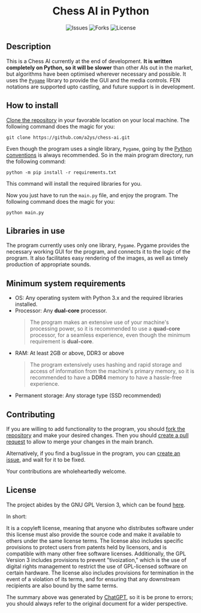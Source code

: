 <div align="center">

# Chess AI in Python

![Issues](https://img.shields.io/github/issues/a2ys/chess-ai?style=for-the-badge) ![Forks](https://img.shields.io/github/forks/a2ys/chess-ai?style=for-the-badge) ![License](https://img.shields.io/github/license/a2ys/chess-ai?style=for-the-badge)

</div>

## Description

This is a Chess AI currently at the end of development. **It is written completely on Python, so it will be slower** than other AIs out in the market, but algorithms have been optimised wherever necessary and possible. It uses the [`Pygame`](pygame.org) library to provide the GUI and the media controls. FEN notations are supported upto castling, and future support is in development.

## How to install

[Clone the repository](https://github.com/git-guides/git-clone) in your favorable location on your local machine. The following command does the magic for you:

```
git clone https://github.com/a2ys/chess-ai.git
```

Even though the program uses a single library, `Pygame`, going by the [Python conventions](https://docs.python.org/3/tutorial/venv.html#:~:text=A%20common%20convention%20is%20to%20put%20this%20list%20in%20a%20requirements.txt%20file) is always recommended. So in the main program directory, run the following command:

```
python -m pip install -r requirements.txt
```
This command will install the required libraries for you.

Now you just have to run the `main.py` file, and enjoy the program. The following command does the magic for you:

```
python main.py
```

## Libraries in use

The program currently uses only one library, `Pygame`.
Pygame provides the necessary working GUI for the program, and connects it to the logic of the program. It also facilitates easy rendering of the images, as well as timely production of appropriate sounds.

## Minimum system requirements

- OS: Any operating system with Python 3.x and the required libraries installed.
- Processor: Any **dual-core** processor.
  > The program makes an extensive use of your machine's processing power, so it is recommended to use a **quad-core** processor, for a seamless experience, even though the minimum requirement is **dual-core**.
- RAM: At least 2GB or above, DDR3 or above
  > The program extensively uses hashing and rapid storage and access of information from the machine's primary memory, so it is recommended to have a  **DDR4** memory to have a hassle-free experience.
- Permanent storage: Any storage type (SSD recommended)

## Contributing

If you are willing to add functionality to the program, you should [fork the repository](https://docs.github.com/en/get-started/quickstart/fork-a-repo) and make your desired changes. Then you should [create a pull request](https://docs.github.com/en/pull-requests/collaborating-with-pull-requests/proposing-changes-to-your-work-with-pull-requests/about-pull-requests) to allow to merge your changes in the main branch.

Alternatively, if you find a bug/issue in the program, you can [create an issue](https://docs.github.com/en/issues/tracking-your-work-with-issues/about-issues), and wait for it to be fixed.

Your contributions are wholeheartedly welcome.

## License

The project abides by the GNU GPL Version 3, which can be found [here](https://github.com/a2ys/chess-ai/blob/master/LICENSE.md).

In short:

It is a copyleft license, meaning that anyone who distributes software under this license must also provide the source code and make it available to others under the same license terms. The license also includes specific provisions to protect users from patents held by licensors, and is compatible with many other free software licenses. Additionally, the GPL Version 3 includes provisions to prevent "tivoization," which is the use of digital rights management to restrict the use of GPL-licensed software on certain hardware. The license also includes provisions for termination in the event of a violation of its terms, and for ensuring that any downstream recipients are also bound by the same terms.

The summary above was generated by [ChatGPT](https://chat.openai.com), so it is be prone to errors; you should always refer to the original document for a wider perspective.
